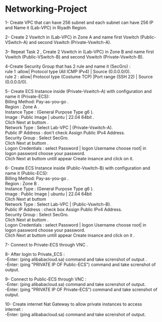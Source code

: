 # Networking-Project

1- Create VPC that can have 256 subnet and each subnet can have 256 IP and Name it (Lab-VPC) in Riyadh Region.

2- Create 2 Vswitch in (Lab-VPC)  in Zone A and name first Vswitch (Public-VSwitch-A) and second Vswitch (Private-Vswitch-A).

3- Repeat Task 2 , Create 2 Vswitch in (Lab-VPC) in Zone B and name first Vswitch (Public-VSwitch-B) and second Vswitch (Private-Vswitch-B).

4-Create Security Group that has 2 rule and name it (SecGro) : <br/>
rule 1 :allow| Protocol type (All ICMP IPv4) | Source (0.0.0.0/0). <br/>
rule 2 : allow| Protocol type (Costume TCP) |Port range (SSH 22) | Source (0.0.0.0/0).<br/>

5- Create ECS Instance inside (Private-Vswitch-A) with configuration and name it (Private-ECS): <br/>
Billing Method: Pay-as-you-go . <br/>
Region : Zone A . <br/>
Instance Type : (General Purpose Type g6 ).<br/>
Image : Public Image | ubuntu | 22.04 64bit .<br/>
Clich Next at buttom .<br/>
Network Type : Select Lab-VPC | (Private-Vswitch-A).<br/>
Public IP Address : don't check Assign Public IPv4 Address.<br/>
Security Group : Select SecGro.<br/>
Clich Next at buttom .<br/>
Logon Credentials : select Password | logon Username choose root| in logon password choose your password.<br/>
Clich Next at buttom untill appear Create insance and click on it.<br/>

6- Create ECS Instance inside (Public-Vswitch-B) with configuration and name it (Public-ECS): <br/>
Billing Method: Pay-as-you-go .<br/>
Region : Zone B . <br/>
Instance Type : (General Purpose Type g6 ).<br/>
Image : Public Image | ubuntu | 22.04 64bit <br/>
Clich Next at buttom <br/>
Network Type : Select Lab-VPC | (Public-Vswitch-B).<br/>
Public IP Address :  check box Assign Public IPv4 Address.<br/>
Security Group : Select SecGro.<br/>
Clich Next at buttom .<br/>
Logon Credentials : select Password | logon Username choose root| in logon password choose your password.<br/>
Clich Next at buttom untill appear Create insance and click on it .<br/>

7- Connect to Private-ECS through VNC .

8- After login to Private_ECS :<br/>
     -Enter: (ping alibabacloud.sa) command and take screnshot of output .<br/>
     -Enter: (ping "PRIVATE IP OF Public-ECS") command and take screnshot of output. <br/>
 
 9- Connect to Public-ECS through VNC : <br/>
     -Enter: (ping alibabacloud.sa) command and take screnshot of output. <br/>
     -Enter: (ping "PRIVATE IP OF Private-ECS") command and take screnshot of output. <br/>
     
10- Create internet Nat Gateway to allow private instances to access internet : <br/>
     -Enter: (ping alibabacloud.sa) command and take screnshot of output. <br/>
     




